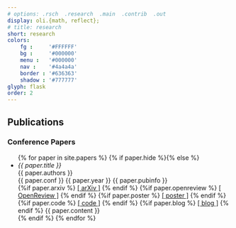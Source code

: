 ```yaml
---
# options: .rsch  .research  .main  .contrib  .out
display: oli.{math, reflect};
# title: research
short: research
colors: 
    fg :     '#FFFFFF'
    bg :     '#000000'
    menu :   '#000000'
    nav :    '#4a4a4a'
    border : '#636363'
    shadow : '#777777'
glyph: flask
order: 2
---
```


<h2> Publications </h2>

<h3> Conference Papers </h3>
<ul class='paperlist'>
{% for paper in site.papers %}
{% if paper.hide %}{% else %}
<li>
    <!-- <b>{{paper.title}}</b><br/> -->
    <i><span class=papertitle>{{ paper.title }} </span></i>
    <br/>
    {{ paper.authors }}
    <br/>
    {{ paper.conf }} {{ paper.year }} {{ paper.pubinfo }}
    <br/>
    {%if paper.arxiv %}  <a href="{{paper.arxiv}}">[ arXiv ]</a>   {% endif %}
    {%if paper.openreview %}  <a href="{{paper.openreview}}">[ OpenReview ]</a>   {% endif %}
    {%if paper.poster %}  <a href="{{paper.poster}}">[ poster ]</a>   {% endif %}
    {%if paper.code %}  <a href="{{paper.code}}">[ code ]</a>   {% endif %}
    {%if paper.blog %}  <a href="{{paper.blog}}">[ blog ]</a>   {% endif %}
    {{ paper.content }} 
</li>
{% endif %}
{% endfor %}
</ul>
